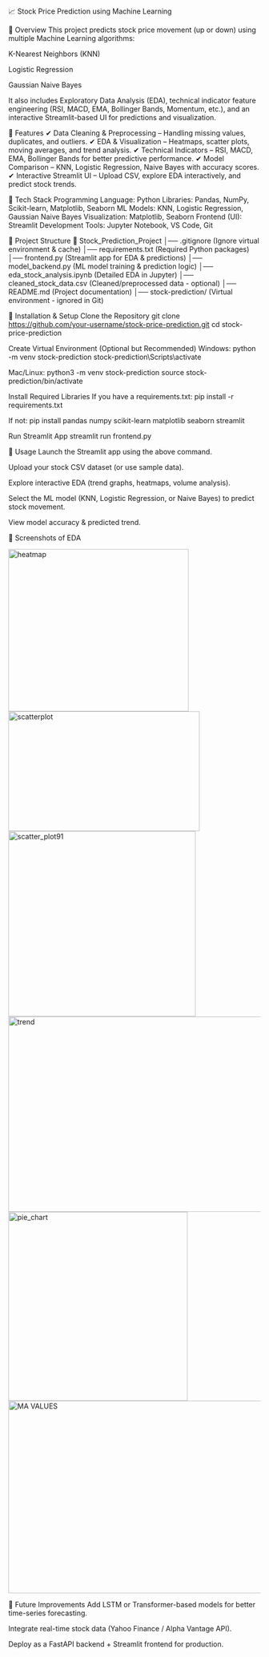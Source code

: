 📈 Stock Price Prediction using Machine Learning

🔹 Overview
This project predicts stock price movement (up or down) using multiple Machine Learning algorithms:

K-Nearest Neighbors (KNN)

Logistic Regression

Gaussian Naive Bayes

It also includes Exploratory Data Analysis (EDA), technical indicator feature engineering (RSI, MACD, EMA, Bollinger Bands, Momentum, etc.), and an interactive Streamlit-based UI for predictions and visualization.

🔹 Features
✔ Data Cleaning & Preprocessing – Handling missing values, duplicates, and outliers.
✔ EDA & Visualization – Heatmaps, scatter plots, moving averages, and trend analysis.
✔ Technical Indicators – RSI, MACD, EMA, Bollinger Bands for better predictive performance.
✔ Model Comparison – KNN, Logistic Regression, Naive Bayes with accuracy scores.
✔ Interactive Streamlit UI – Upload CSV, explore EDA interactively, and predict stock trends.

🔹 Tech Stack
Programming Language: Python
Libraries: Pandas, NumPy, Scikit-learn, Matplotlib, Seaborn
ML Models: KNN, Logistic Regression, Gaussian Naive Bayes
Visualization: Matplotlib, Seaborn
Frontend (UI): Streamlit
Development Tools: Jupyter Notebook, VS Code, Git

🔹 Project Structure
📂 Stock_Prediction_Project
│── .gitignore (Ignore virtual environment & cache)
│── requirements.txt (Required Python packages)
│── frontend.py (Streamlit app for EDA & predictions)
│── model_backend.py (ML model training & prediction logic)
│── eda_stock_analysis.ipynb (Detailed EDA in Jupyter)
│── cleaned_stock_data.csv (Cleaned/preprocessed data - optional)
│── README.md (Project documentation)
│── stock-prediction/ (Virtual environment - ignored in Git)

🔹 Installation & Setup
Clone the Repository
git clone https://github.com/your-username/stock-price-prediction.git
cd stock-price-prediction

Create Virtual Environment (Optional but Recommended)
Windows:
python -m venv stock-prediction
stock-prediction\Scripts\activate

Mac/Linux:
python3 -m venv stock-prediction
source stock-prediction/bin/activate

Install Required Libraries
If you have a requirements.txt:
pip install -r requirements.txt

If not:
pip install pandas numpy scikit-learn matplotlib seaborn streamlit

Run Streamlit App
streamlit run frontend.py

🔹 Usage
Launch the Streamlit app using the above command.

Upload your stock CSV dataset (or use sample data).

Explore interactive EDA (trend graphs, heatmaps, volume analysis).

Select the ML model (KNN, Logistic Regression, or Naive Bayes) to predict stock movement.

View model accuracy & predicted trend.

🔹 Screenshots of EDA

<img width="360" height="324" alt="heatmap" src="https://github.com/user-attachments/assets/bf84f6ea-a834-4158-933f-1993bb1af445" />
<img width="382" height="239" alt="scatterplot" src="https://github.com/user-attachments/assets/2c5a3295-c36c-4572-9b95-9301303fa144" />
<img width="374" height="370" alt="scatter_plot91" src="https://github.com/user-attachments/assets/aa3d4387-1daa-4ff5-bf71-c8698177055e" />
<img width="736" height="390" alt="trend" src="https://github.com/user-attachments/assets/a1ee0458-4e4f-4168-8952-14d79c491f39" />
<img width="358" height="377" alt="pie_chart" src="https://github.com/user-attachments/assets/fb8e5779-57c6-4ab8-b8d4-87e176a4bb15" />
<img width="738" height="384" alt="MA VALUES" src="https://github.com/user-attachments/assets/d5e207f1-1896-4b7a-9ab0-c8d1391d49ba" />

🔹 Future Improvements
Add LSTM or Transformer-based models for better time-series forecasting.

Integrate real-time stock data (Yahoo Finance / Alpha Vantage API).

Deploy as a FastAPI backend + Streamlit frontend for production.
